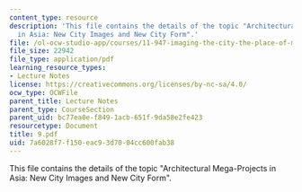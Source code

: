 ```yaml
---
content_type: resource
description: 'This file contains the details of the topic "Architectural Mega-Projects
  in Asia: New City Images and New City Form".'
file: /ol-ocw-studio-app/courses/11-947-imaging-the-city-the-place-of-media-in-city-design-and-development-fall-1998/7a6028f7f150eac93d7004cc600fab38_9.pdf
file_size: 22942
file_type: application/pdf
learning_resource_types:
- Lecture Notes
license: https://creativecommons.org/licenses/by-nc-sa/4.0/
ocw_type: OCWFile
parent_title: Lecture Notes
parent_type: CourseSection
parent_uid: bc77ea0e-f849-1acb-651f-9da58e2fe423
resourcetype: Document
title: 9.pdf
uid: 7a6028f7-f150-eac9-3d70-04cc600fab38
---
```

This file contains the details of the topic "Architectural Mega-Projects in Asia: New City Images and New City Form".